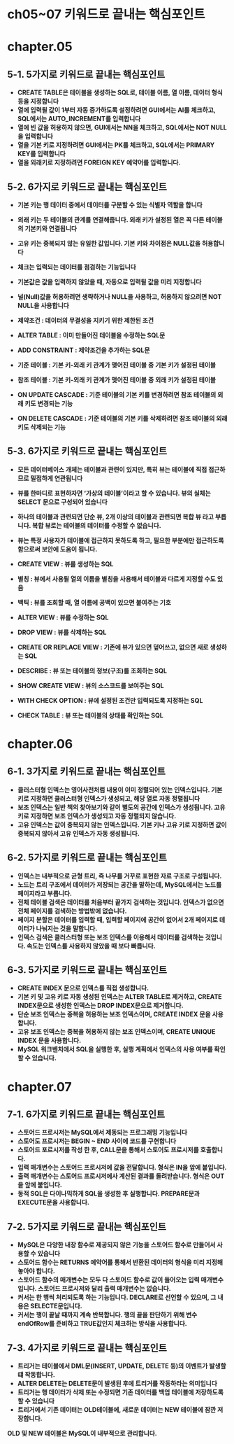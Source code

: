 # ch05~07 키워드로 끝내는 핵심포인트


# chapter.05

## 5-1. 5가지로 키워드로 끝내는 핵심포인트

- **CREATE TABLE은 테이블을 생성하는 SQL로, 테이블 이름, 열 이름, 데이터 형식 등을 지정합니다**
- **열에 입력될 값이 1부터 자동 증가하도록 설정하려면 GUI에서는 AI를 체크하고, SQL에서는 AUTO_INCREMENT를 입력합니다**
- **열에 빈 값을 허용하지 않으면, GUI에서는 NN을 체크하고, SQL에서는 NOT NULL을 입력합니다**
- **열을 기본 키로 지정하려면 GUI에서는 PK를 체크하고, SQL에서는 PRIMARY KEY를 입력합니다**
- **열을 외래키로 지정하려면 FOREIGN KEY 예약어를 입력합니다.**

## 5-2. 6가지로 키워드로 끝내는 핵심포인트

- **기본 키는 행 데이터 중에서 데이터를 구분할 수 있는 식별자 역할을 합니다**
- **외래 키는 두 테이블의 관계를 연결해줍니다. 외래 키가 설정된 열은 꼭 다른 테이블의 기본키와 연결됩니다**
- **고유 키는 중복되지 않는 유일한 값입니다. 기본 키와 차이점은 NULL값을 허용합니다**
- **체크는 입력되는 데이터를 점검하는 기능입니다**
- **기본값은 값을 입력하지 않았을 때, 자동으로 입력될 값을 미리 지정합니다**
- **널(Null)값을 허용하려면 생략하거나 NULL을 사용하고, 허용하지 않으려면 NOT NULL을 사용합니다**

- **제약조건 : 데이터의 무결성을 지키기 위한 제한된 조건**
- **ALTER TABLE : 이미 만들어진 테이블을 수정하는 SQL문**
- **ADD CONSTRAINT : 제약조건을 추가하는 SQL문**
- **기준 테이블 : 기본 키-외래 키 관계가 맺어진 테이블 중 기본 키가 설정된 테이블**
- **참조 테이블 : 기본 키-외래 키 관계가 맺어진 테이블 중 외래 키가 설정된 테이블**
- **ON UPDATE CASCADE : 기준 테이블의 기본 키를 변경하려면 참조 테이블의 외래 키도 변경되는 기능**
- **ON DELETE CASCADE : 기준 테이블의 기본 키를 삭제하려면 참조 테이블의 외래 키도 삭제되는 기능**

## 5-3. 6가지로 키워드로 끝내는 핵심포인트

- **모든 데이터베이스 개체는 테이블과 관련이 있지만, 특히 뷰는 테이블에 직접 접근하므로 밀접하게 연관됩니다**
- **뷰를 한마디로 표현하자면 ‘가상의 테이블’이라고 할 수 있습니다. 뷰의 실체는 SELECT 문으로 구성되어 있습니다**
- **하나의 테이블과 관련되면 단순 뷰, 2개 이상의 테이블과 관련되면 복합 뷰 라고 부릅니다. 복합 뷰로는 테이블의 데이터를 수정할 수 없습니다.**
- **뷰는 특정 사용자가 테이블에 접근하지 못하도록 하고, 필요한 부분에만 접근하도록 함으로써 보안에 도움이 됩니다.**

- **CREATE VIEW : 뷰를 생성하는 SQL**
- **별칭 : 뷰에서 사용될 열의 이름을 별칭을 사용해서 테이블과 다르게 지정할 수도 있음**
- **백틱 : 뷰를 조회할 때, 열 이름에 공백이 있으면 붙여주는 기호**
- **ALTER VIEW : 뷰를 수정하는 SQL**
- **DROP VIEW : 뷰를 삭제하는 SQL**
- **CREATE OR REPLACE VIEW : 기존에 뷰가 있으면 덮어쓰고, 없으면 새로 생성하는 SQL**
- **DESCRIBE : 뷰 또는 테이블의 정보(구조)를 조회하는 SQL**
- **SHOW CREATE VIEW : 뷰의 소스코드를 보여주는 SQL**
- **WITH CHECK OPTION : 뷰에 설정된 조건만 입력되도록 지정하는 SQL**
- **CHECK TABLE : 뷰 또는 테이블의 상태를 확인하는 SQL**

# chapter.06

## 6-1. 3가지로 키워드로 끝내는 핵심포인트

- **클러스터형 인덱스는 영어사전처럼 내용이 이미 정렬되어 있는 인덱스입니다. 기본 키로 지정하면 클러스터형 인덱스가 생성되고, 해당 열로 자동 정렬됩니다**
- **보조 인덱스는 일반 책의 찾아보기와 같이 별도의 공간에 인덱스가 생성됩니다. 고유 키로 지정하면 보조 인덱스가 생성되고 자동 정렬되지 않습니다.**
- **고유 인덱스는 값이 중복되지 않는 인덱스입니다. 기본 키나 고유 키로 지정하면 값이 중복되지 않아서 고유 인덱스가 자동 생성됩니다.**

## 6-2. 5가지로 키워드로 끝내는 핵심포인트

- **인덱스는 내부적으로 균형 트리, 즉 나무를 거꾸로 표현한 자료 구조로 구성됩니다.**
- **노드는 트리 구조에서 데이터가 저장되는 공간을 말하는데, MySQL에서는 노드를 페이지라고 부릅니다.**
- **전체 테이블 검색은 데이터를 처음부터 끝가지 검색하는 것입니다. 인덱스가 없으면 전체 페이지를 검색하는 방법밖에 없습니다.**
- **페이지 분할은 데이터를 입력할 때, 입력할 페이지에 공간이 없어서 2개 페이지로 데이터가 나눠지는 것을 말합니다.**
- **인덱스 검색은 클러스터형 또는 보조 인덱스를 이용해서 데이터를 검색하는 것입니다. 속도는 인덱스를 사용하지 않았을 때 보다 빠릅니다.**

## 6-3. 5가지로 키워드로 끝내는 핵심포인트

- **CREATE INDEX 문으로 인덱스를 직접 생성합니다.**
- **기본 키 및 고유 키로 자동 생성된 인덱스는 ALTER TABLE로 제거하고, CREATE INDEX문으로 생성한 인덱스는 DROP INDEX문으로 제거합니다.**
- **단순 보조 인덱스는 중복을 허용하는 보조 인덱스이며, CREATE INDEX 문을 사용합니다.**
- **고유 보조 인덱스는 중복을 허용하지 않는 보조 인덱스이며, CREATE UNIQUE INDEX 문을 사용합니다.**
- **MySQL 워크벤치에서 SQL을 실행한 후, 실행 계획에서 인덱스의 사용 여부를 확인할 수 있습니다.**

# chapter.07

## 7-1. 6가지로 키워드로 끝내는 핵심포인트

- **스토어드 프로시저는 MySQL에서 제동되는 프로그래밍 기능입니다**
- **스토어도 프로시저는 BEGIN ~ END 사이에 코드를 구현합니다**
- **스토어드 포르시저를 작성 한 후, CALL문을 통해서 스토어도 프로시저를 호출합니다.**
- **입력 매개변수는 스토어드 프로시저에 값을 전달합니다. 형식은 IN을 앞에 붙입니다.**
- **출력 매개변수는 스토어드 프로시저에사 계산된 결과를 돌려받습니다. 형식은 OUT을 앞에 붙입니다.**
- **동적 SQL은 다이나믹하게 SQL을 생성한 후 실행합니다. PREPARE문과 EXECUTE문을 사용합니다.**

## 7-2. 5가지로 키워드로 끝내는 핵심포인트

- **MySQL은 다양한 내장 함수로 제공되지 않은 기능을 스토어드 함수로 만들어서 사용할 수 있습니다**
- **스토어드 함수는 RETURNS 예약어를 통해서 반환된 데이터의 형식을 미리 지정해 놓아야 합니다.**
- **스토어드 함수의 매개변수는 모두 다 스토어드 함수로 값이 들어오는 입력 매개변수 입니다. 스토어드 프로시저와 달리 출력 매개변수는 없습니다.**
- **커서는 한 행씩 처리되도록 하는 기능입니다. DECLARE로 선언할 수 있으며, 그 내용은 SELECTE문입니다.**
- **커서는 행이 끝날 때까지 계속 반복합니다. 행의 끝을 판단하기 위해 변수 endOfRow를 준비하고 TRUE값인지 체크하는 방식을 사용합니다.**

## 7-3. 4가지로 키워드로 끝내는 핵심포인트

- **트리거는 테이블에서 DML문(INSERT, UPDATE, DELETE 등)의 이벤트가 발생할 떄 작동합니다.**
- **ALTER DELETE는 DELETE문이 발생된 후에 트리거를 작동하라는 의미입니다**
- **트리거는 행 데이터가 삭제 또는 수정되면 기존 데이터를 백업 테이블에 저장하도록 할 수 있습니다**
- **트리거에서 기존 데이터는 OLD테이블에, 새로운 데이터는 NEW 테이블에 잠깐 저장합니다.**

**OLD 및 NEW 테이블은 MySQL이 내부적으로 관리합니다.**
